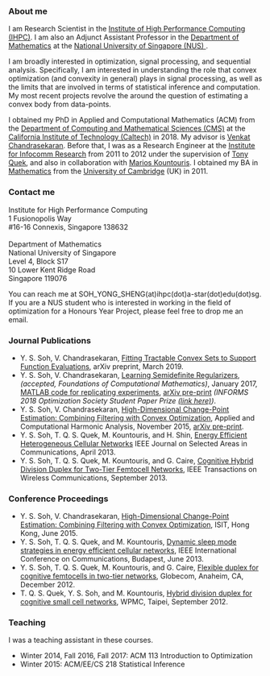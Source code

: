 ### About me
I am Research Scientist in the <a href="http://www.a-star.edu.sg/ihpc">Institute of High Performance Computing (IHPC)</a>.  I am also an Adjunct Assistant Professor in the <a href="http://ww1.math.nus.edu.sg/default.aspx"> Department of Mathematics</a> at the <a href="http://nus.edu.sg/"> National University of Singapore (NUS) </a>.  

I am broadly interested in optimization, signal processing, and sequential analysis.  Specifically, I am interested in understanding the role that convex optimization (and convexity in general) plays in signal processing, as well as the limits that are involved in terms of statistical inference and computation.  My most recent projects revolve the around the question of estimating a convex body from data-points.

I obtained my PhD in Applied and Computational Mathematics (ACM) from the <a href = "http://www.cms.caltech.edu/">Department of Computing and Mathematical Sciences (CMS)</a> at the <a href="http://www.caltech.edu/">California Institute of Technology (Caltech)</a> in 2018. My advisor is <a href="http://users.cms.caltech.edu/~venkatc/">Venkat Chandrasekaran</a>.  Before that, I was as a Research Engineer at the <a href = "http://www.i2r.a-star.edu.sg/">Institute for Infocomm Research</a> from 2011 to 2012 under the supervision of <a href="http://people.sutd.edu.sg/~tonyquek/">Tony Quek</a>, and also in collaboration with <a href = "http://scholar.google.com/citations?user=QG9iXtUAAAAJ&hl=en">Marios Kountouris</a>.  I obtained my BA in <a href = "http://www.maths.cam.ac.uk/">Mathematics</a> from the <a href = "http://www.cam.ac.uk/">University of Cambridge</a> (UK) in 2011.

### Contact me
Institute for High Performance Computing<br>
1 Fusionopolis Way <br>
#16-16 Connexis, Singapore 138632 <br><br>
Department of Mathematics <br>
National University of Singapore <br>
Level 4, Block S17 <br>
10 Lower Kent Ridge Road <br>
Singapore 119076

You can reach me at SOH_YONG_SHENG(at)ihpc(dot)a-star(dot)edu(dot)sg.  If you are a NUS student who is interested in working in the field of optimization for a Honours Year Project, please feel free to drop me an email.

### Journal Publications
- Y. S. Soh, V. Chandrasekaran, <a href = "http://arxiv.org/abs/1903.04194">Fitting Tractable Convex Sets to Support Function Evaluations</a>, arXiv preprint, March 2019.
- Y. S. Soh, V. Chandrasekaran, <a href = "http://link.springer.com/article/10.1007/s10208-018-9386-z">Learning Semidefinite Regularizers</a>, <i>(accepted, Foundations of Computational Mathematics)</i>, January 2017, <a href = "http://www.its.caltech.edu/~ysoh/sdpreg/matlab.html">MATLAB code for replicating experiments</a>, <a href = "http://arxiv.org/abs/1701.01207">arXiv pre-print</a> <i>(INFORMS 2018 Optimization Society Student Paper Prize <a href ="http://www.informs.org/Recognizing-Excellence/Community-Prizes/Optimization-Society/Optimization-Society-Student-Paper-Prize">(link here)</a>)</i>.
- Y. S. Soh, V. Chandrasekaran, <a href = "http://www.sciencedirect.com/science/article/pii/S1063520315001542"> High-Dimensional Change-Point Estimation: Combining Filtering with Convex Optimization</a>, Applied and Computational Harmonic Analysis, November 2015, <a href = "http://arxiv.org/abs/1412.3731">arXiv pre-print</a>.
- Y. S. Soh, T. Q. S. Quek, M. Kountouris, and H. Shin, <a href = "http://ieeexplore.ieee.org/xpl/articleDetails.jsp?arnumber=6502479" >Energy Efficient Heterogeneous Cellular Networks</a> IEEE Journal on Selected Areas in Communications, April 2013.
- Y. S. Soh, T. Q. S. Quek, M. Kountouris, and G. Caire, <a href = "http://ieeexplore.ieee.org/xpl/articleDetails.jsp?arnumber=6594782">Cognitive Hybrid Division Duplex for Two-Tier Femtocell Networks</a>, IEEE Transactions on Wireless Communications, September 2013.

### Conference Proceedings
- Y. S. Soh, V. Chandrasekaran, <a href = "http://ieeexplore.ieee.org/xpls/abs_all.jsp?arnumber=7282435&tag=1"> High-Dimensional Change-Point Estimation: Combining Filtering with Convex Optimization</a>, ISIT, Hong Kong, June 2015.
- Y. S. Soh, T. Q. S. Quek, and M. Kountouris, <a href = "http://ieeexplore.ieee.org/xpls/abs_all.jsp?arnumber=6655024&tag=1">Dynamic sleep mode strategies in energy efficient cellular networks</a>, IEEE International Conference on Communications, Budapest, June 2013.
- Y. S. Soh, T. Q. S. Quek, M. Kountouris, and G. Caire, <a href="http://ieeexplore.ieee.org/xpls/abs_all.jsp?arnumber=6503443">Flexible duplex for cognitive femtocells in two-tier networks</a>, Globecom, Anaheim, CA, December 2012.
- T. Q. S. Quek, Y. S. Soh, and M. Kountouris, <a href = "http://ieeexplore.ieee.org/xpls/abs_all.jsp?arnumber=6398710">Hybrid division duplex for cognitive small cell networks</a>, WPMC, Taipei, September 2012.

### Teaching
I was a teaching assistant in these courses.
- Winter 2014, Fall 2016, Fall 2017: ACM 113 Introduction to Optimization
- Winter 2015: ACM/EE/CS 218 Statistical Inference
